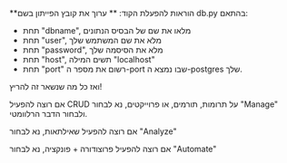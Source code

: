 **הוראות להפעלת הקוד:
**
ערוך את קובץ הפייתון בשם db.py בהתאם:
- תחת "dbname", מלאו את שם של הבסיס הנתונים
- תחת "user", מלא את שם המשתמש שלך
- תחת "password", מלא את הסיסמה שלך
- תחת "host", תשים המילה "localhost"
- תחת "port" רשום את מספר ה-port שבו נמצא ה-postgres שלך.

 
 ואז כל מה שנשאר זה להריץ!

  
  אם רוצה להפעיל CRUD על תרומות, תורמים, או פרוייקטים, נא לבחור "Manage" ולבחור הדבר הרלוומטי.
  
  אם רוצה להפעיל שאילתאות, נא לבחור "Analyze"
  
  אם רוצה להפעיל פרוצודורה + פונקציה, נא לבחור "Automate"

